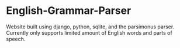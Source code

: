# English-Grammar-Parser
Website built using django, python, sqlite, and the parsimonus parser. Currently only supports limited amount of English words and parts of speech.
